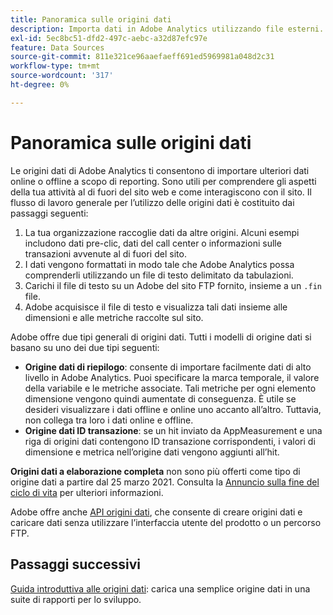 ```yaml
---
title: Panoramica sulle origini dati
description: Importa dati in Adobe Analytics utilizzando file esterni.
exl-id: 5ec8bc51-dfd2-497c-aebc-a32d87efc97e
feature: Data Sources
source-git-commit: 811e321ce96aaefaeff691ed5969981a048d2c31
workflow-type: tm+mt
source-wordcount: '317'
ht-degree: 0%

---
```


# Panoramica sulle origini dati

Le origini dati di Adobe Analytics ti consentono di importare ulteriori dati online o offline a scopo di reporting. Sono utili per comprendere gli aspetti della tua attività al di fuori del sito web e come interagiscono con il sito. Il flusso di lavoro generale per l’utilizzo delle origini dati è costituito dai passaggi seguenti:

1. La tua organizzazione raccoglie dati da altre origini. Alcuni esempi includono dati pre-clic, dati del call center o informazioni sulle transazioni avvenute al di fuori del sito.
1. I dati vengono formattati in modo tale che Adobe Analytics possa comprenderli utilizzando un file di testo delimitato da tabulazioni.
1. Carichi il file di testo su un Adobe del sito FTP fornito, insieme a un `.fin` file.
1. Adobe acquisisce il file di testo e visualizza tali dati insieme alle dimensioni e alle metriche raccolte sul sito.

Adobe offre due tipi generali di origini dati. Tutti i modelli di origine dati si basano su uno dei due tipi seguenti:

* **Origine dati di riepilogo**: consente di importare facilmente dati di alto livello in Adobe Analytics. Puoi specificare la marca temporale, il valore della variabile e le metriche associate. Tali metriche per ogni elemento dimensione vengono quindi aumentate di conseguenza. È utile se desideri visualizzare i dati offline e online uno accanto all’altro. Tuttavia, non collega tra loro i dati online e offline.
* **Origine dati ID transazione**: se un hit inviato da AppMeasurement e una riga di origini dati contengono ID transazione corrispondenti, i valori di dimensione e metrica nell’origine dati vengono aggiunti all’hit.

**Origini dati a elaborazione completa** non sono più offerti come tipo di origine dati a partire dal 25 marzo 2021. Consulta la [Annuncio sulla fine del ciclo di vita](full-processing-eol.md) per ulteriori informazioni.

Adobe offre anche [API origini dati](https://developer.adobe.com/analytics-apis/docs/1.4/guides/data-sources/), che consente di creare origini dati e caricare dati senza utilizzare l’interfaccia utente del prodotto o un percorso FTP.

## Passaggi successivi

[Guida introduttiva alle origini dati](getting-started.md): carica una semplice origine dati in una suite di rapporti per lo sviluppo.

